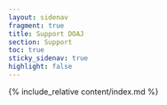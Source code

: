 ```yaml
---
layout: sidenav
fragment: true
title: Support DOAJ
section: Support
toc: true
sticky_sidenav: true
highlight: false
---
```


{% include_relative content/index.md %}
